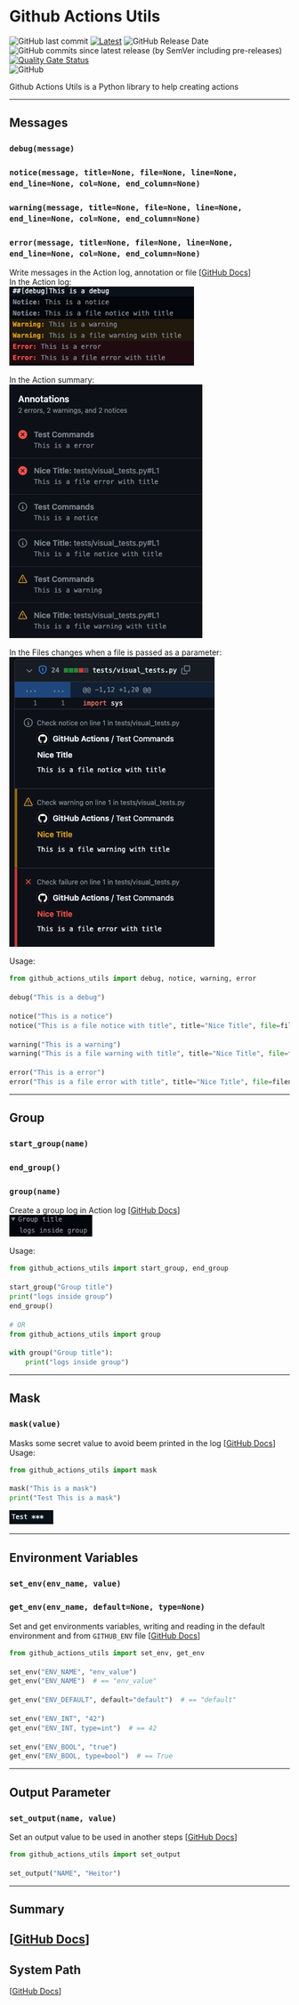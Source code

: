 # Github Actions Utils

![GitHub last commit](https://img.shields.io/github/last-commit/heitorpolidoro/github_actions_utils)
[![Latest](https://img.shields.io/github/release/heitorpolidoro/github_actions_utils.svg?label=latest)](https://github.com/heitorpolidoro/github_actions_utils/releases/latest)
![GitHub Release Date](https://img.shields.io/github/release-date/heitorpolidoro/github_actions_utils)
![GitHub commits since latest release (by SemVer including pre-releases)](https://img.shields.io/github/commits-since/heitorpolidoro/github_actions_utils/latest)<br>
[![Quality Gate Status](https://sonarcloud.io/api/project_badges/measure?project=heitorpolidoro_github_actions_utils&metric=alert_status)](https://sonarcloud.io/summary/new_code?id=heitorpolidoro_github_actions_utils)<br>
![GitHub](https://img.shields.io/github/license/heitorpolidoro/github_actions_utils)

Github Actions Utils is a Python library to help creating actions

---
## Messages
### `debug(message)`

### `notice(message, title=None, file=None, line=None, end_line=None, col=None, end_column=None)`

### `warning(message, title=None, file=None, line=None, end_line=None, col=None, end_column=None)`

### `error(message, title=None, file=None, line=None, end_line=None, col=None, end_column=None)`

Write messages in the Action log, annotation or file 
[[GitHub Docs](https://docs.github.com/en/actions/using-workflows/workflow-commands-for-github-actions#setting-a-debug-message)]<br>
In the Action log:<br>
![Log](images/log.png)

In the Action summary:<br>
![Annotations](images/annotations.png)

In the Files changes when a file is passed as a parameter:<br>
![In file](images/in_file.png)

Usage:
```python
from github_actions_utils import debug, notice, warning, error

debug("This is a debug")

notice("This is a notice")
notice("This is a file notice with title", title="Nice Title", file=filename)

warning("This is a warning")
warning("This is a file warning with title", title="Nice Title", file=filename)

error("This is a error")
error("This is a file error with title", title="Nice Title", file=filename)
```
---
## Group
### `start_group(name)`

### `end_group()`

### `group(name)`
Create a group log in Action log 
[[GitHub Docs](https://docs.github.com/en/actions/using-workflows/workflow-commands-for-github-actions#grouping-log-lines)]<br>
![Group](images/group.png)

Usage:
```python
from github_actions_utils import start_group, end_group

start_group("Group title")
print("logs inside group")
end_group()

# OR
from github_actions_utils import group

with group("Group title"):
    print("logs inside group")
```
---

## Mask
### `mask(value)`
Masks some secret value to avoid beem printed in the log
[[GitHub Docs](https://docs.github.com/en/actions/using-workflows/workflow-commands-for-github-actions#masking-a-value-in-a-log)]<br>
Usage:
```python
from github_actions_utils import mask

mask("This is a mask")
print("Test This is a mask")
```
![Mask](images/mask.png)

---
## Environment Variables
### `set_env(env_name, value)`

### `get_env(env_name, default=None, type=None)`
Set and get environments variables, writing and reading in the default environment and from `GITHUB_ENV` file
[[GitHub Docs](https://docs.github.com/en/actions/using-workflows/workflow-commands-for-github-actions#environment-files)]<br>

```python
from github_actions_utils import set_env, get_env

set_env("ENV_NAME", "env_value")
get_env("ENV_NAME")  # == "env_value"

get_env("ENV_DEFAULT", default="default")  # == "default"

set_env("ENV_INT", "42")
get_env("ENV_INT, type=int")  # == 42

set_env("ENV_BOOL", "true")
get_env("ENV_BOOL, type=bool")  # == True

```
---
## Output Parameter
### `set_output(name, value)`
Set an output value to be used in another steps
[[GitHub Docs](https://docs.github.com/en/actions/using-workflows/workflow-commands-for-github-actions#setting-an-output-parameter)]<br>

```python
from github_actions_utils import set_output

set_output("NAME", "Heitor")
```
---
## Summary
[[GitHub Docs](https://docs.github.com/en/actions/using-workflows/workflow-commands-for-github-actions#adding-a-job-summary)]<br>
---
## System Path
[[GitHub Docs](https://docs.github.com/en/actions/using-workflows/workflow-commands-for-github-actions#adding-a-system-path)]<br>
